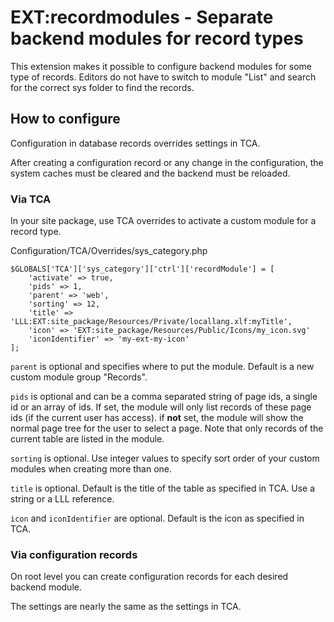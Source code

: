 # EXT:recordmodules - Separate backend modules for record types

This extension makes it possible to configure backend modules for some type of records.
Editors do not have to switch to module "List" and search for the correct sys folder to find the records.

## How to configure

Configuration in database records overrides settings in TCA.

After creating a configuration record or any change in the configuration, the system caches must be cleared and the backend must be reloaded.

### Via TCA

In your site package, use TCA overrides to activate a custom module for a record type.

Configuration/TCA/Overrides/sys_category.php
```
$GLOBALS['TCA']['sys_category']['ctrl']['recordModule'] = [
    'activate' => true,
    'pids' => 1,
    'parent' => 'web',
    'sorting' => 12,
    'title' => 'LLL:EXT:site_package/Resources/Private/locallang.xlf:myTitle',
    'icon' => 'EXT:site_package/Resources/Public/Icons/my_icon.svg'
    'iconIdentifier' => 'my-ext-my-icon'
];
```

`parent` is optional and specifies where to put the module. Default is a new custom module group "Records".

`pids` is optional and can be a comma separated string of page ids, a single id or an array of ids.
If set, the module will only list records of these page ids (if the current user has access).
if **not** set, the module will show the normal page tree for the user to select a page. Note that only records of the current table are listed in the module.

`sorting` is optional. Use integer values to specify sort order of your custom modules when creating more than one.

`title` is optional. Default is the title of the table as specified in TCA. Use a string or a LLL reference.

`icon` and `iconIdentifier` are optional. Default is the icon as specified in TCA.

### Via configuration records

On root level you can create configuration records for each desired backend module.

The settings are nearly the same as the settings in TCA.

